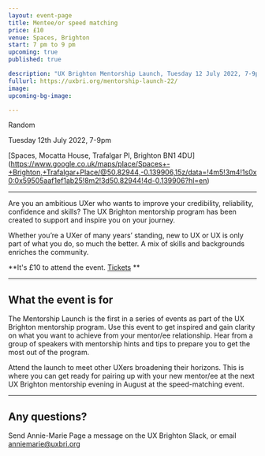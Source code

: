 ```yaml
---
layout: event-page
title: Mentee/or speed matching
price: £10
venue: Spaces, Brighton
start: 7 pm to 9 pm 
upcoming: true
published: true

description: "UX Brighton Mentorship Launch, Tuesday 12 July 2022, 7-9pm at Spaces, Brighton. Get inspired and gain clarity on what you want to achieve from your mentor/ee relationship."
fullurl: https://uxbri.org/mentorship-launch-22/
image: 
upcoming-bg-image: 

---
```


Random 

Tuesday 12th July 2022, 7-9pm

[Spaces, Mocatta House, Trafalgar Pl, Brighton BN1 4DU]
(https://www.google.co.uk/maps/place/Spaces+-+Brighton,+Trafalgar+Place/@50.82944,-0.139906,15z/data=!4m5!3m4!1s0x0:0x59505aaf1ef1ab25!8m2!3d50.82944!4d-0.139906?hl=en) 

---

Are you an ambitious UXer who wants to improve your credibility, reliability, confidence and skills? The UX Brighton mentorship program has been created to support and inspire you on your journey.

Whether you’re a UXer of many years’ standing, new to UX or UX is only part of what you do, so much the better. A mix of skills and backgrounds enriches the community. 

**It's £10 to attend the event. [Tickets]([https://www.tickettailor.com/events/uxbrighton/719267]) ** 


---

## What the event is for

The Mentorship Launch is the first in a series of events as part of the UX Brighton mentorship program. Use this event to get inspired and gain clarity on what you want to achieve from your mentor/ee relationship. Hear from a group of speakers with mentorship hints and tips to prepare you to get the most out of the program.

Attend the launch to meet other UXers broadening their horizons. This is where you can get ready for pairing up with your new mentor/ee at the next UX Brighton mentorship evening in August at the speed-matching event.

---


## Any questions? 

Send Annie-Marie Page a message on the UX Brighton Slack, or email anniemarie@uxbri.org  
